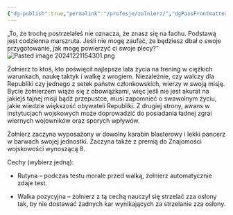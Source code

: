 ```yaml
---
{"dg-publish":true,"permalink":"/profesje/zolnierz/","dgPassFrontmatter":true}
---
```


„To, że trochę postrzelałeś nie oznacza, że znasz się na fachu. Podstawą jest codzienna marszruta. Jeśli nie mogę zaufać, że będziesz dbał o swoje przygotowanie, jak mogę powierzyć ci swoje plecy?”
![Pasted image 20241221154301.png](/img/user/Obrazy/Pasted%20image%2020241221154301.png)

Żołnierz to ktoś, kto poświęcił najlepsze lata życia na trening w ciężkich warunkach, naukę taktyk i walkę z wrogiem. Niezależnie, czy walczy dla Republiki czy jednego z setek państw członkowskich, wierzy w swoją misję. Bycie żołnierzem wiąże się z obowiązkami, więc jeśli nie jest akurat na jakiejś tajnej misji bądź przepustce, musi zapomnieć o swawolnym życiu, jakie wiedzie większość obywateli Republiki. Z drugiej strony, awans w instytucjach wojskowych może doprowadzić do posiadania ładnej zgrai wiernych wojowników oraz sporych wpływów.

Żołnierz zaczyna wyposażony w dowolny karabin blasterowy i lekki pancerz w barwach swojej jednostki. Zaczyna także z premią do Znajomości wojskowości wynoszącą 8.

Cechy (wybierz jedną):

- Rutyna – podczas testu morale przed walką, żołnierz automatycznie zdaje test.

- Walka pozycyjna – żołnierz z tą cechą nauczył się strzelać zza osłony tak, by nie dostawać żadnych kar wynikających za strzelanie zza osłony.